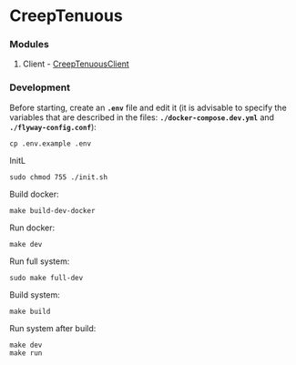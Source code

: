 # CreepTenuous

### Modules
1) Client - [CreepTenuousClient](https://github.com/Zer0S2m/CreepTenuousClient)

### Development
Before starting, create an **`.env`** file and edit it (it is advisable to specify the variables that are described in the files: **`./docker-compose.dev.yml`** and **`./flyway-config.conf`**):
```shell
cp .env.example .env
```

InitL
```shell
sudo chmod 755 ./init.sh
```

Build docker:
```shell
make build-dev-docker
```

Run docker:
```shell
make dev
```

Run full system:
```shell
sudo make full-dev
```

Build system:
```shell
make build
```

Run system after build:
```shell
make dev
make run
```
